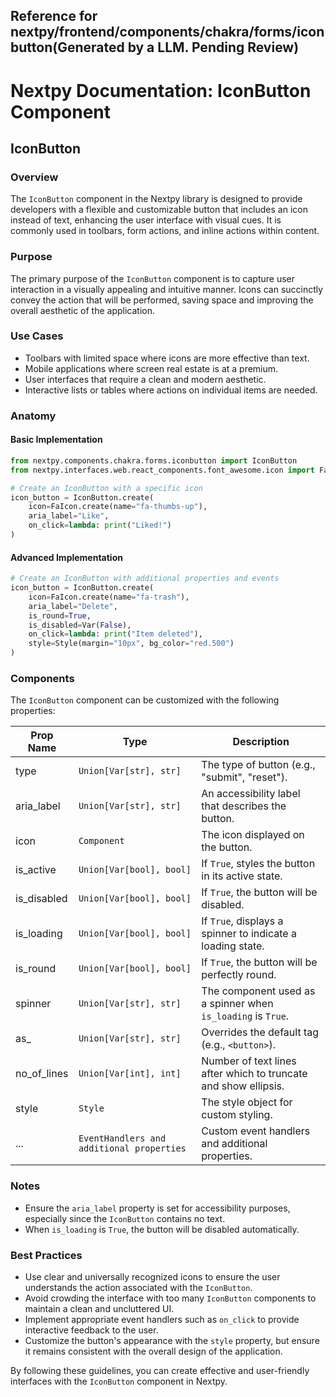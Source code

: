 ##  Reference for nextpy/frontend/components/chakra/forms/iconbutton(Generated by a LLM. Pending Review)

# Nextpy Documentation: IconButton Component

## IconButton

### Overview

The `IconButton` component in the Nextpy library is designed to provide developers with a flexible and customizable button that includes an icon instead of text, enhancing the user interface with visual cues. It is commonly used in toolbars, form actions, and inline actions within content.

### Purpose

The primary purpose of the `IconButton` component is to capture user interaction in a visually appealing and intuitive manner. Icons can succinctly convey the action that will be performed, saving space and improving the overall aesthetic of the application.

### Use Cases

- Toolbars with limited space where icons are more effective than text.
- Mobile applications where screen real estate is at a premium.
- User interfaces that require a clean and modern aesthetic.
- Interactive lists or tables where actions on individual items are needed.

### Anatomy

#### Basic Implementation

```python
from nextpy.components.chakra.forms.iconbutton import IconButton
from nextpy.interfaces.web.react_components.font_awesome.icon import FaIcon

# Create an IconButton with a specific icon
icon_button = IconButton.create(
    icon=FaIcon.create(name="fa-thumbs-up"),
    aria_label="Like",
    on_click=lambda: print("Liked!")
)
```

#### Advanced Implementation

```python
# Create an IconButton with additional properties and events
icon_button = IconButton.create(
    icon=FaIcon.create(name="fa-trash"),
    aria_label="Delete",
    is_round=True,
    is_disabled=Var(False),
    on_click=lambda: print("Item deleted"),
    style=Style(margin="10px", bg_color="red.500")
)
```

### Components

The `IconButton` component can be customized with the following properties:

| Prop Name    | Type                                      | Description                                                    |
|--------------|-------------------------------------------|----------------------------------------------------------------|
| type         | `Union[Var[str], str]`                    | The type of button (e.g., "submit", "reset").                  |
| aria_label   | `Union[Var[str], str]`                    | An accessibility label that describes the button.              |
| icon         | `Component`                               | The icon displayed on the button.                              |
| is_active    | `Union[Var[bool], bool]`                  | If `True`, styles the button in its active state.              |
| is_disabled  | `Union[Var[bool], bool]`                  | If `True`, the button will be disabled.                        |
| is_loading   | `Union[Var[bool], bool]`                  | If `True`, displays a spinner to indicate a loading state.     |
| is_round     | `Union[Var[bool], bool]`                  | If `True`, the button will be perfectly round.                 |
| spinner      | `Union[Var[str], str]`                    | The component used as a spinner when `is_loading` is `True`.   |
| as_          | `Union[Var[str], str]`                    | Overrides the default tag (e.g., `<button>`).                  |
| no_of_lines  | `Union[Var[int], int]`                    | Number of text lines after which to truncate and show ellipsis.|
| style        | `Style`                                   | The style object for custom styling.                           |
| ...          | `EventHandlers and additional properties` | Custom event handlers and additional properties.               |

### Notes

- Ensure the `aria_label` property is set for accessibility purposes, especially since the `IconButton` contains no text.
- When `is_loading` is `True`, the button will be disabled automatically.

### Best Practices

- Use clear and universally recognized icons to ensure the user understands the action associated with the `IconButton`.
- Avoid crowding the interface with too many `IconButton` components to maintain a clean and uncluttered UI.
- Implement appropriate event handlers such as `on_click` to provide interactive feedback to the user.
- Customize the button's appearance with the `style` property, but ensure it remains consistent with the overall design of the application.

By following these guidelines, you can create effective and user-friendly interfaces with the `IconButton` component in Nextpy.